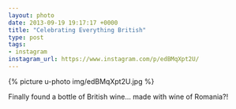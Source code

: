 ```yaml
---
layout: photo
date: 2013-09-19 19:17:17 +0000
title: "Celebrating Everything British"
type: post
tags:
- instagram
instagram_url: https://www.instagram.com/p/edBMqXpt2U/
---
```


{% picture u-photo img/edBMqXpt2U.jpg %}

Finally found a bottle of British wine... made with wine of Romania?!

